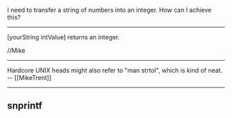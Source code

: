 I need to transfer a string of numbers into an integer. How can I achieve this?

----

[yourString intValue] returns an integer.

//Mike

----

Hardcore UNIX heads might also refer to "man strtol", which is kind of neat. -- [[MikeTrent]]

----
snprintf
----